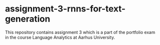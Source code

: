# assignment-3-rnns-for-text-generation
This repository contains assignment 3 which is a part of the portfolio exam in the course Language Analytics at Aarhus University.
